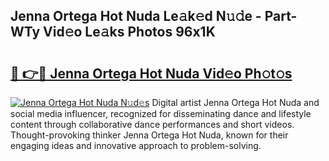 ## Jenna Ortega Hot Nuda Le𝚊k𝚎d N𝚞𝚍e - Part-WTy Vid𝚎o Le𝚊ks Photos 96x1K

# <h2><a href="http://fbbmm1m.evod.top/?m=Jenna+Ortega+Hot+Nuda">🔗 👉🔴 Jenna Ortega Hot Nuda Vid𝚎o Ph𝚘t𝚘s</a></h2>

[![Jenna Ortega Hot Nuda N𝚞d𝚎s](https://i.imgur.com/8V9OHl7.gif)](http://fbbmm1m.evod.top/?m=Jenna+Ortega+Hot+Nuda)
Digital artist Jenna Ortega Hot Nuda and social media influencer, recognized for disseminating dance and lifestyle content through collaborative dance performances and short videos. Thought-provoking thinker Jenna Ortega Hot Nuda, known for their engaging ideas and innovative approach to problem-solving. 
